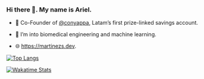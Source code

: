 ### Hi there 👋. My name is Ariel.

- 🔭 Co-Founder of [@conyappa](https://github.com/conyappa), Latam’s first prize-linked savings account.

- 🌱 I’m into biomedical engineering and machine learning.

- 🌐 https://martinezs.dev.

[![Top Langs](https://github-readme-stats.vercel.app/api/top-langs/?username=ariel-m-s&count_private=true&show_icons=true&langs_count=8&layout=compact)](https://github.com/anuraghazra/github-readme-stats)

[![Wakatime Stats](https://github-readme-stats.vercel.app/api/wakatime?username=ariel)](https://github.com/anuraghazra/github-readme-stats)
